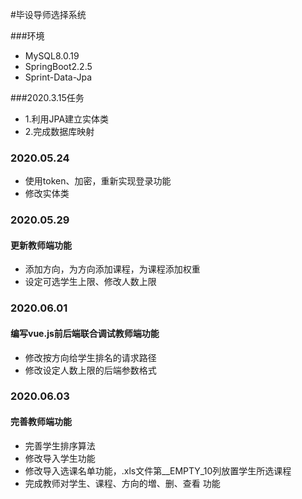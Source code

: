 #毕设导师选择系统

###环境
* MySQL8.0.19
* SpringBoot2.2.5
* Sprint-Data-Jpa

###2020.3.15任务

* 1.利用JPA建立实体类
* 2.完成数据库映射

### 2020.05.24
+ 使用token、加密，重新实现登录功能
+ 修改实体类

### 2020.05.29
#### 更新教师端功能
+ 添加方向，为方向添加课程，为课程添加权重
+ 设定可选学生上限、修改人数上限

### 2020.06.01
#### 编写vue.js前后端联合调试教师端功能
+ 修改按方向给学生排名的请求路径
+ 修改设定人数上限的后端参数格式

### 2020.06.03
#### 完善教师端功能
+ 完善学生排序算法
+ 修改导入学生功能
+ 修改导入选课名单功能，.xls文件第__EMPTY_10列放置学生所选课程
+ 完成教师对学生、课程、方向的増、删、查看 功能
